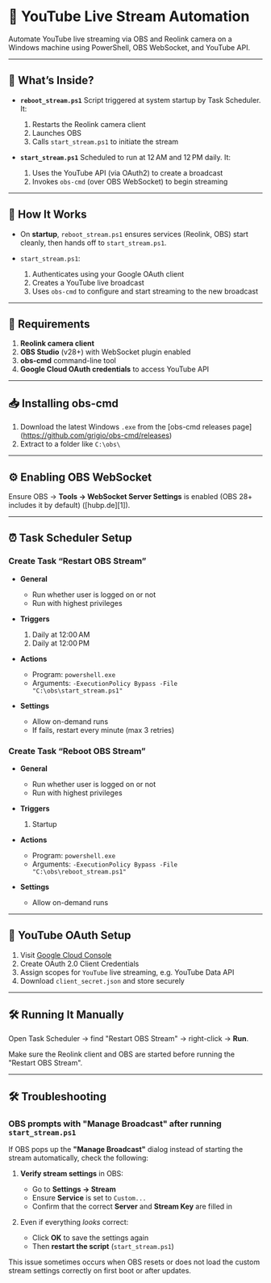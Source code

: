 # 🎥 YouTube Live Stream Automation

Automate YouTube live streaming via OBS and Reolink camera on a Windows machine using PowerShell, OBS WebSocket, and YouTube API.

---

## 📁 What’s Inside?

* **`reboot_stream.ps1`**
  Script triggered at system startup by Task Scheduler. It:

  1. Restarts the Reolink camera client
  2. Launches OBS
  3. Calls `start_stream.ps1` to initiate the stream

* **`start_stream.ps1`**
  Scheduled to run at 12 AM and 12 PM daily. It:

  1. Uses the YouTube API (via OAuth2) to create a broadcast
  2. Invokes `obs-cmd` (over OBS WebSocket) to begin streaming

---

## 🧭 How It Works

* On **startup**, `reboot_stream.ps1` ensures services (Reolink, OBS) start cleanly, then hands off to `start_stream.ps1`.
* `start_stream.ps1`:

  1. Authenticates using your Google OAuth client
  2. Creates a YouTube live broadcast
  3. Uses `obs-cmd` to configure and start streaming to the new broadcast

---

## 🔧 Requirements

1. **Reolink camera client**
2. **OBS Studio** (v28+) with WebSocket plugin enabled
3. **obs-cmd** command-line tool
4. **Google Cloud OAuth credentials** to access YouTube API

---

## 📥 Installing obs-cmd

1. Download the latest Windows `.exe` from the \[obs-cmd releases page] (https://github.com/grigio/obs-cmd/releases)
2. Extract to a folder like `C:\obs\`

---

## ⚙️ Enabling OBS WebSocket

Ensure OBS → **Tools → WebSocket Server Settings** is enabled (OBS 28+ includes it by default) ([hubp.de][1]).

---

## ⏰ Task Scheduler Setup

### Create Task “Restart OBS Stream”

* **General**

  * Run whether user is logged on or not
  * Run with highest privileges

* **Triggers**

  1. Daily at 12:00 AM
  2. Daily at 12:00 PM

* **Actions**

  * Program: `powershell.exe`
  * Arguments: `-ExecutionPolicy Bypass -File "C:\obs\start_stream.ps1"`

* **Settings**

  * Allow on-demand runs
  * If fails, restart every minute (max 3 retries)

### Create Task “Reboot OBS Stream”

* **General**

  * Run whether user is logged on or not
  * Run with highest privileges

* **Triggers**

  1. Startup

* **Actions**

  * Program: `powershell.exe`
  * Arguments: `-ExecutionPolicy Bypass -File "C:\obs\reboot_stream.ps1"`

* **Settings**

  * Allow on-demand runs
---

## 🔐 YouTube OAuth Setup

1. Visit [Google Cloud Console](https://console.cloud.google.com)
2. Create OAuth 2.0 Client Credentials
3. Assign scopes for `YouTube` live streaming, e.g. YouTube Data API
4. Download `client_secret.json` and store securely

---

## 🛠️ Running It Manually

Open Task Scheduler → find "Restart OBS Stream" → right-click → **Run**.

Make sure the Reolink client and OBS are started before running the "Restart OBS Stream".

---

## 🛠️ Troubleshooting

### OBS prompts with **"Manage Broadcast"** after running `start_stream.ps1`

If OBS pops up the **"Manage Broadcast"** dialog instead of starting the stream automatically, check the following:

1. **Verify stream settings** in OBS:

   * Go to **Settings → Stream**
   * Ensure **Service** is set to `Custom...`
   * Confirm that the correct **Server** and **Stream Key** are filled in

2. Even if everything *looks* correct:

   * Click **OK** to save the settings again
   * Then **restart the script** (`start_stream.ps1`)

This issue sometimes occurs when OBS resets or does not load the custom stream settings correctly on first boot or after updates.

